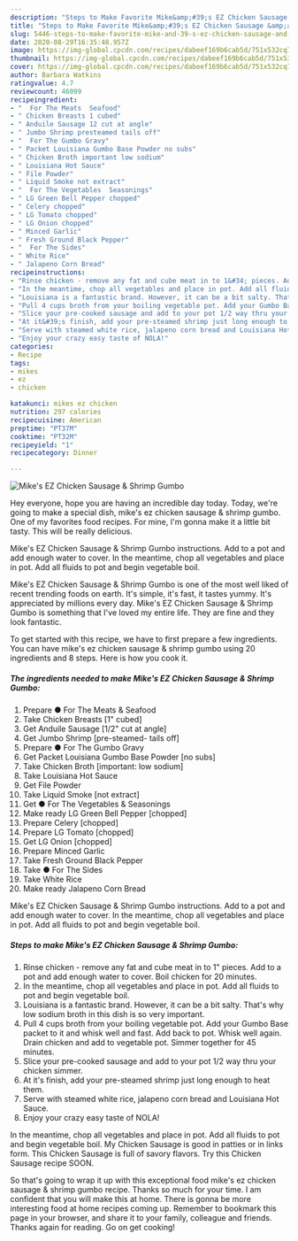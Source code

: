 ```yaml
---
description: "Steps to Make Favorite Mike&amp;#39;s EZ Chicken Sausage &amp;amp; Shrimp Gumbo"
title: "Steps to Make Favorite Mike&amp;#39;s EZ Chicken Sausage &amp;amp; Shrimp Gumbo"
slug: 5446-steps-to-make-favorite-mike-and-39-s-ez-chicken-sausage-and-amp-shrimp-gumbo
date: 2020-08-29T16:35:48.957Z
image: https://img-global.cpcdn.com/recipes/dabeef169b6cab5d/751x532cq70/mikes-ez-chicken-sausage-shrimp-gumbo-recipe-main-photo.jpg
thumbnail: https://img-global.cpcdn.com/recipes/dabeef169b6cab5d/751x532cq70/mikes-ez-chicken-sausage-shrimp-gumbo-recipe-main-photo.jpg
cover: https://img-global.cpcdn.com/recipes/dabeef169b6cab5d/751x532cq70/mikes-ez-chicken-sausage-shrimp-gumbo-recipe-main-photo.jpg
author: Barbara Watkins
ratingvalue: 4.7
reviewcount: 46099
recipeingredient:
- "  For The Meats  Seafood"
- " Chicken Breasts 1 cubed"
- " Anduile Sausage 12 cut at angle"
- " Jumbo Shrimp presteamed tails off"
- "  For The Gumbo Gravy"
- " Packet Louisiana Gumbo Base Powder no subs"
- " Chicken Broth important low sodium"
- " Louisiana Hot Sauce"
- " File Powder"
- " Liquid Smoke not extract"
- "  For The Vegetables  Seasonings"
- " LG Green Bell Pepper chopped"
- " Celery chopped"
- " LG Tomato chopped"
- " LG Onion chopped"
- " Minced Garlic"
- " Fresh Ground Black Pepper"
- "  For The Sides"
- " White Rice"
- " Jalapeno Corn Bread"
recipeinstructions:
- "Rinse chicken - remove any fat and cube meat in to 1&#34; pieces. Add to a pot and add enough water to cover. Boil chicken for 20 minutes."
- "In the meantime, chop all vegetables and place in pot. Add all fluids to pot and begin vegetable boil."
- "Louisiana is a fantastic brand. However, it can be a bit salty. That&#39;s why low sodium broth in this dish is so very important."
- "Pull 4 cups broth from your boiling vegetable pot. Add your Gumbo Base packet to it and whisk well and fast. Add back to pot. Whisk well again. Drain chicken and add to vegetable pot. Simmer together for 45 minutes."
- "Slice your pre-cooked sausage and add to your pot 1/2 way thru your chicken simmer."
- "At it&#39;s finish, add your pre-steamed shrimp just long enough to heat them."
- "Serve with steamed white rice, jalapeno corn bread and Louisiana Hot Sauce."
- "Enjoy your crazy easy taste of NOLA!"
categories:
- Recipe
tags:
- mikes
- ez
- chicken

katakunci: mikes ez chicken 
nutrition: 297 calories
recipecuisine: American
preptime: "PT37M"
cooktime: "PT32M"
recipeyield: "1"
recipecategory: Dinner

---
```



![Mike&#39;s EZ Chicken Sausage &amp; Shrimp Gumbo](https://img-global.cpcdn.com/recipes/dabeef169b6cab5d/751x532cq70/mikes-ez-chicken-sausage-shrimp-gumbo-recipe-main-photo.jpg)

Hey everyone, hope you are having an incredible day today. Today, we're going to make a special dish, mike&#39;s ez chicken sausage &amp; shrimp gumbo. One of my favorites food recipes. For mine, I'm gonna make it a little bit tasty. This will be really delicious.

Mike&#39;s EZ Chicken Sausage &amp; Shrimp Gumbo instructions. Add to a pot and add enough water to cover. In the meantime, chop all vegetables and place in pot. Add all fluids to pot and begin vegetable boil.

Mike&#39;s EZ Chicken Sausage &amp; Shrimp Gumbo is one of the most well liked of recent trending foods on earth. It's simple, it's fast, it tastes yummy. It's appreciated by millions every day. Mike&#39;s EZ Chicken Sausage &amp; Shrimp Gumbo is something that I've loved my entire life. They are fine and they look fantastic.


To get started with this recipe, we have to first prepare a few ingredients. You can have mike&#39;s ez chicken sausage &amp; shrimp gumbo using 20 ingredients and 8 steps. Here is how you cook it.

<!--inarticleads1-->

##### The ingredients needed to make Mike&#39;s EZ Chicken Sausage &amp; Shrimp Gumbo:

1. Prepare  ● For The Meats &amp; Seafood
1. Take  Chicken Breasts [1&#34; cubed]
1. Get  Anduile Sausage [1/2&#34; cut at angle]
1. Get  Jumbo Shrimp [pre-steamed- tails off]
1. Prepare  ● For The Gumbo Gravy
1. Get  Packet Louisiana Gumbo Base Powder [no subs]
1. Take  Chicken Broth [important: low sodium]
1. Take  Louisiana Hot Sauce
1. Get  File Powder
1. Take  Liquid Smoke [not extract]
1. Get  ● For The Vegetables &amp; Seasonings
1. Make ready  LG Green Bell Pepper [chopped]
1. Prepare  Celery [chopped]
1. Prepare  LG Tomato [chopped]
1. Get  LG Onion [chopped]
1. Prepare  Minced Garlic
1. Take  Fresh Ground Black Pepper
1. Take  ● For The Sides
1. Take  White Rice
1. Make ready  Jalapeno Corn Bread


Mike&#39;s EZ Chicken Sausage &amp; Shrimp Gumbo instructions. Add to a pot and add enough water to cover. In the meantime, chop all vegetables and place in pot. Add all fluids to pot and begin vegetable boil. 

<!--inarticleads2-->

##### Steps to make Mike&#39;s EZ Chicken Sausage &amp; Shrimp Gumbo:

1. Rinse chicken - remove any fat and cube meat in to 1&#34; pieces. Add to a pot and add enough water to cover. Boil chicken for 20 minutes.
1. In the meantime, chop all vegetables and place in pot. Add all fluids to pot and begin vegetable boil.
1. Louisiana is a fantastic brand. However, it can be a bit salty. That&#39;s why low sodium broth in this dish is so very important.
1. Pull 4 cups broth from your boiling vegetable pot. Add your Gumbo Base packet to it and whisk well and fast. Add back to pot. Whisk well again. Drain chicken and add to vegetable pot. Simmer together for 45 minutes.
1. Slice your pre-cooked sausage and add to your pot 1/2 way thru your chicken simmer.
1. At it&#39;s finish, add your pre-steamed shrimp just long enough to heat them.
1. Serve with steamed white rice, jalapeno corn bread and Louisiana Hot Sauce.
1. Enjoy your crazy easy taste of NOLA!


In the meantime, chop all vegetables and place in pot. Add all fluids to pot and begin vegetable boil. My Chicken Sausage is good in patties or in links form. This Chicken Sausage is full of savory flavors. Try this Chicken Sausage recipe SOON. 

So that's going to wrap it up with this exceptional food mike&#39;s ez chicken sausage &amp; shrimp gumbo recipe. Thanks so much for your time. I am confident that you will make this at home. There is gonna be more interesting food at home recipes coming up. Remember to bookmark this page in your browser, and share it to your family, colleague and friends. Thanks again for reading. Go on get cooking!
